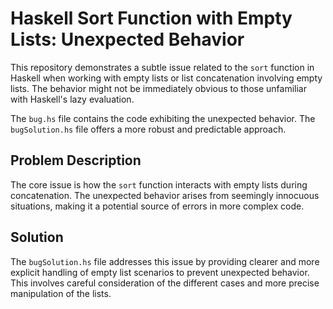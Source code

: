 # Haskell Sort Function with Empty Lists: Unexpected Behavior

This repository demonstrates a subtle issue related to the `sort` function in Haskell when working with empty lists or list concatenation involving empty lists. The behavior might not be immediately obvious to those unfamiliar with Haskell's lazy evaluation.

The `bug.hs` file contains the code exhibiting the unexpected behavior. The `bugSolution.hs` file offers a more robust and predictable approach.

## Problem Description

The core issue is how the `sort` function interacts with empty lists during concatenation. The unexpected behavior arises from seemingly innocuous situations, making it a potential source of errors in more complex code.

## Solution

The `bugSolution.hs` file addresses this issue by providing clearer and more explicit handling of empty list scenarios to prevent unexpected behavior.  This involves careful consideration of the different cases and more precise manipulation of the lists.